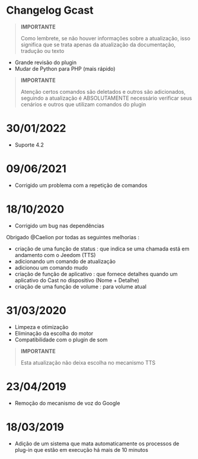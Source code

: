 # Changelog Gcast

>**IMPORTANTE**
>
>Como lembrete, se não houver informações sobre a atualização, isso significa que se trata apenas da atualização da documentação, tradução ou texto

- Grande revisão do plugin 
- Mudar de Python para PHP (mais rápido)

>**IMPORTANTE**
>
>Atenção certos comandos são deletados e outros são adicionados, seguindo a atualização é ABSOLUTAMENTE necessário verificar seus cenários e outros que utilizam comandos do plugin

# 30/01/2022

- Suporte 4.2

# 09/06/2021

- Corrigido um problema com a repetição de comandos

# 18/10/2020

- Corrigido um bug nas dependências

Obrigado @Caelion por todas as seguintes melhorias :

- criação de uma função de status : que indica se uma chamada está em andamento com o Jeedom (TTS)
- adicionando um comando de atualização
- adicionou um comando mudo
- criação de função de aplicativo : que fornece detalhes quando um aplicativo do Cast no dispositivo (Nome + Detalhe)
- criação de uma função de volume : para volume atual

# 31/03/2020

- Limpeza e otimização
- Eliminação da escolha do motor
- Compatibilidade com o plugin de som

>**IMPORTANTE**
>
>Esta atualização não deixa escolha no mecanismo TTS


# 23/04/2019

- Remoção do mecanismo de voz do Google

# 18/03/2019

- Adição de um sistema que mata automaticamente os processos de plug-in que estão em execução há mais de 10 minutos
